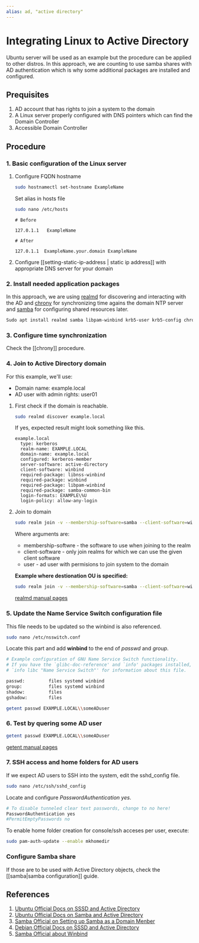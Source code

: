 ```yaml
---
alias: ad, "active directory"
---
```


# Integrating Linux to Active Directory

Ubuntu server will be used as an example but the procedure can be applied to other distros. In this approach, we are counting to use samba shares with AD authentication which is why some additional packages are installed and configured.

## Prequisites

1. AD account that has rights to join a system to the domain
2. A Linux server properly configured with DNS pointers which can find the Domain Controller
3. Accessible Domain Controller

## Procedure

### 1. Basic configuration of the Linux server

1. Configure FQDN hostname
   
	```bash
	sudo hostnamectl set-hostname ExampleName
	```
	
	Set alias in hosts file
	```bash
	sudo nano /etc/hosts
	```
	```text
	# Before
	
	127.0.1.1   ExampleName

	# After

	127.0.1.1  ExampleName.your.domain ExampleName
	```
	
2.  Configure [[setting-static-ip-address | static ip address]] with appropriate DNS server for your domain

### 2. Install needed application packages

In this approach, we are using [realmd](https://www.freedesktop.org/software/realmd/) for discovering and interacting with the AD and [chrony](https://chrony.tuxfamily.org/) for synchronizing time agains the domain NTP server and [samba](https://www.samba.org/) for configuring shared resources later.

```bash
Sudo apt install realmd samba libpam-winbind krb5-user krb5-config chrony
```


### 3. Configure time synchronization

Check the [[chrony]] procedure.

### 4. Join to Active Directory domain

For this example, we'll use:
- Domain name: example.local
- AD user with admin rights: user01

1. First check if the domain is reachable.

	```bash
	sudo realmd discover example.local
	```
	
	If yes, expected result might look something like this.
	
	```text
	example.local
	  type: kerberos
	  realm-name: EXAMPLE.LOCAL
	  domain-name: example.local
	  configured: kerberos-member
	  server-software: active-directory
	  client-software: winbind
	  required-package: libnss-winbind
	  required-package: winbind
	  required-package: libpam-winbind
	  required-package: samba-common-bin
	  login-formats: EXAMPLE\%U
	  login-policy: allow-any-login
	```

2. Join to domain
   
	```bash
	sudo realm join -v --membership-software=samba --client-software=winbind --user=user01 example.local
	```
	
	Where arguments are:
	- membership-softwre - the software to use when joining to the realm
	- client-software - only join realms for which we can use the given client software
	- user - ad user with permisions to join system to the domain
	
	**Example where destionation OU is specified:**
	
	```bash
	sudo realm join -v --membership-software=samba --client-software=winbind --user=user01 --computer-ou="OU=Linux Servers,OU=Servers,DC=example,DC=local" example.local
	```
	
	[realmd manual pages](https://freedesktop.org/software/realmd/docs/realm.html)


### 5. Update the Name Service Switch configuration file

This file needs to be updated so the winbind is also referenced.

```bash
sudo nano /etc/nsswitch.conf
```

Locate this part and add **winbind** to the end of *passwd* and *group*. 

```bash
# Example configuration of GNU Name Service Switch functionality.
# If you have the `glibc-doc-reference' and `info' packages installed, try:
# `info libc "Name Service Switch"' for information about this file.

passwd:         files systemd winbind
group:          files systemd winbind
shadow:         files
gshadow:        files
```
   ```bash
   getent passwd EXAMPLE.LOCAL\\someADuser
   ```


### 6. Test by quering some AD user

```bash
getent passwd EXAMPLE.LOCAL\\someADuser
```

[getent manual pages](https://www.unixtutorial.org/commands/getent)

### 7. SSH access and home folders for AD users

If we expect AD users to SSH into the system, edit the sshd_config file.
   
   ```bash
   sudo nano /etc/ssh/sshd_config
   ```
   
Locate and configure *PasswordAuthentication yes*.

```bash
# To disable tunneled clear text passwords, change to no here!
PasswordAuthentication yes
#PermitEmptyPasswords no
```
   
To enable home folder creation for console/ssh acceses per user, execute:

```bash
sudo pam-auth-update --enable mkhomedir
```


### Configure Samba share

If those are to be used with Active Directory objects, check the [[samba|samba configuration]] guide.

## References

1. [Ubuntu Official Docs on SSSD and Active Directory](https://ubuntu.com/server/docs/service-sssd-ad)
2. [Ubuntu Official Docs on Samba and Active Directory](https://ubuntu.com/server/docs/samba-active-directory)
3. [Samba Official on Setting up Samba as a Domain Menber](https://wiki.samba.org/index.php/Setting_up_Samba_as_a_Domain_Member)
4. [Debian Official Docs on SSSD and Active Directory](https://wiki.debian.org/AuthenticatingLinuxWithActiveDirectorySssd)
5. [Samba Official about Winbind](https://www.samba.org/~ab/output/htmldocs/Samba3-HOWTO/winbind.html)






